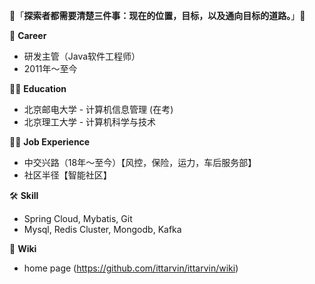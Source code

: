 👋「**探索者都需要清楚三件事：现在的位置，目标，以及通向目标的道路。**」👋

🔭 **Career**
- 研发主管（Java软件工程师）
- 2011年～至今

👨‍🎓 **Education**
- 北京邮电大学 - 计算机信息管理 (在考)
- 北京理工大学 - 计算机科学与技术

👨‍💻 **Job Experience**
- 中交兴路（18年～至今）【风控，保险，运力，车后服务部】
- 社区半径【智能社区】

🛠 **Skill**
- Spring Cloud, Mybatis, Git
- Mysql, Redis Cluster, Mongodb, Kafka

🌱 **Wiki**
- home page (https://github.com/ittarvin/ittarvin/wiki)
